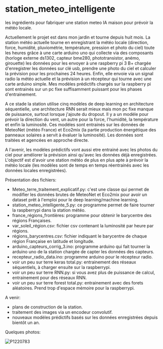 # station_meteo_intelligente
 les ingrédients pour fabriquer une station meteo IA maison pour prévoir la météo locale.
 
 Actuellement le projet est dans mon jardin et tourne depuis huit mois. La station météo actuelle tourne en enregistrant la météo locale (direction, force, humidité, pluviométrie, température, pression et photo du ciel) toute les heures grâce à une carte arduino uno qui collecte via des composants (horloge externe ds1302, capteur bme280, phototransistor, anémo, girouette) les données pour les envoyer à une raspberry pi 3 B+ chargée d'enregistrer les données sur clé usb, prendre une photo du ciel et calculer la prévision pour les prochaines 24 heures. Enfin, elle envoie via un signal radio la météo actuelle et la prévision à un récepteur qui tourne avec une carte arduino simple.
Mes modèles prédictifs chargés sur la raspberry pi sont entrainés sur un pc fixe suffisamment puissant pour les phases d'entrainement.

A ce stade la station utilise cinq modèles de deep learning en architecture séquentielle, une architecture RNN serait mieux mais mon pc fixe manque de puissance, surtout lorsque j'ajoute du dropout. Il y a un modèle pour prévoir la direction du vent, un autre pour la force, l'humidité, la température et enfin la luminosité. Ces modèles sont entrainés sur les données de MeteoNet (météo France) et Eco2mix (la partie production énergétique des panneaux solaires a servit à évaluer la luminosité). Les données sont traitées et agencées en approche directe.

A l'avenir, les modèles prédictifs vont aussi etre entrainé avec les photos du ciel pour améliorer la prévision ainsi qu'avec les données déjà enregistrées. L'objectif est d'avoir une station météo de plus en plus apte à prévoir la météo locale (les modèles sont de temps en temps réentrainés avec les données locales enregistrées).

Présentation des fichiers:

- Meteo_terre_traitement_explicatif.py: c'est une classe qui permet de modifier les données brutes de MeteoNet et Eco2mix pour avoir un dataset prêt à l'emploi pour le deep learning/machine learning.
- station_meteo_intelligente_5.py: ce programme permet de faire tourner la raspberrypi dans la station météo.
- france_régions_frontières: programme pour obtenir le barycentre des régions Françaises.
- var_soleil_région.csv: fichier csv contenant la luminosité par heure par régions.
- régions_barycentres.csv: fichier indiquant le barycentre de chaque région Française en latitude et longitude.
- arduino_capteurs_corrig_3.ino: programme arduino qui fait tourner la arduino uno de la station chargée de capter les données des capteurs.
- recepteur_radio_data.ino: programme arduino pour le récepteur radio.
- voir un peu sur terre keras total.py: entrainement des réseaux séquentiels, à charger ensuite sur la raspberrypi.
- voir un peu sur terre RNN.py: si vous avez plus de puissance de calcul, entrainement pour des réseaux RNN.
- voir un peu sur terre forest total.py: entrainement avec des forets aléatoires. Prend trop d'espace mémoire pour la raspberrypi.

A venir:

- plans de construction de la station.
- traitement des images via un encodeur convolutif.
- nouveaux modèles prédictifs basés sur les données enregistrées depuis bientôt un an.

Quelques photos:

![P1220783](https://github.com/HarryTutle/station_meteo_intelligente/assets/82940602/878bcd59-e932-4700-8f15-a7d43d5e1f29)




